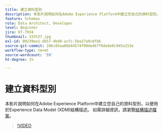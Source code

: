 ```yaml
---
title: 建立資料型別
description: 本影片說明如何在Adobe Experience Platform中建立您自己的資料型別，以便用於Experience Data Model (XDM)結構描述。
feature: Schemas
role: Data Architect, Developer
level: Beginner
jira: KT-7934
thumbnail: 333537.jpg
exl-id: 00239ee1-db57-4bd0-acfc-5ba27a9c8fb6
source-git-commit: 286c85aa88d44574f00ded67f0de8e0c945a153e
workflow-type: tm+mt
source-wordcount: '59'
ht-degree: 1%

---
```


# 建立資料型別

本影片說明如何在Adobe Experience Platform中建立您自己的資料型別，以便用於Experience Data Model (XDM)結構描述。 如需詳細資訊，請瀏覽[結構描述檔案](https://experienceleague.adobe.com/docs/experience-platform/xdm/home.html?lang=zh-Hant)。

>[!VIDEO](https://video.tv.adobe.com/v/333537?learn=on&enablevpops)
